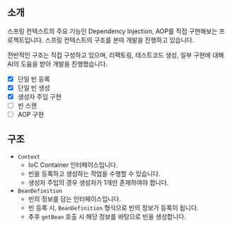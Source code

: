 ## 소개

스프링 컨텍스트의 주요 기능인 Dependency Injection, AOP를 직접 구현해보는 프로젝트입니다.
스프링 컨텍스트의 구조를 본따 개발을 진행하고 있습니다.

전반적인 구조는 직접 구성하고 있으며, 리팩토링, 테스트코드 생성, 일부 구현에 대해 AI의 도움을 받아 개발을 진행했습니다.

- [x] 단일 빈 등록
- [x] 단일 빈 생성
- [x] 생성자 주입 구현
- [ ] 빈 스캔
- [ ] AOP 구현

## 구조

- `Context`
  - IoC Container 인터페이스입니다.
  - 빈을 등록하고 생성하는 작업을 수행할 수 있습니다.
  - 생성자 주입의 경우 생성자가 1개만 존재하여야 합니다.
- `BeanDefinition`
  - 빈의 정보를 담는 인터페이스입니다.
  - 빈 등록 시, `BeanDefinition` 형식으로 빈의 정보가 등록이 됩니다.
  - 추후 `getBean` 호출 시 해당 정보를 바탕으로 빈을 생성합니다.